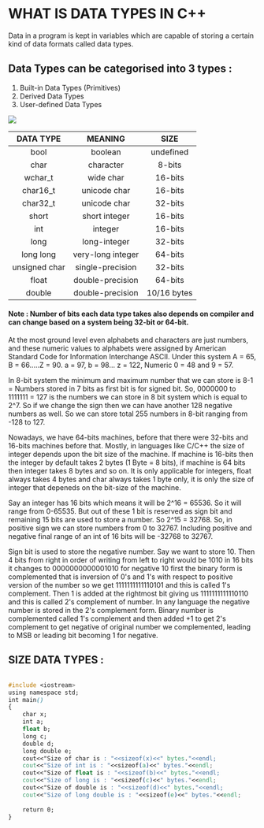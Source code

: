 # WHAT IS DATA TYPES IN C++

Data in a program is kept in variables which are capable of storing a certain kind of data formats called data types.

## Data Types can be categorised into 3 types :


1. Built-in Data Types (Primitives)
2. Derived Data Types
3. User-defined Data Types

![](https://simplesnippets.tech/wp-content/uploads/2018/03/c-datatypes.jpg)



|   DATA TYPE   |      MEANING      |    SIZE     |
| :-----------: | :---------------: | :---------: |
|     bool      |      boolean      |  undefined  |
|     char      |     character     |   8-bits    |
|    wchar_t    |     wide char     |   16-bits   |
|   char16_t    |   unicode char    |   16-bits   |
|   char32_t    |   unicode char    |   32-bits   |
|     short     |   short integer   |   16-bits   |
|      int      |      integer      |   16-bits   |
|     long      |   long-integer    |   32-bits   |
|   long long   | very-long integer |   64-bits   |
| unsigned char | single-precision  |   32-bits   |
|     float     | double-precision  |   64-bits   |
|    double     | double-precision  | 10/16 bytes |



#### Note : Number of bits each data type takes also depends on compiler and can change based on a system being 32-bit or 64-bit.

At the most ground level even alphabets and characters are just numbers, and these numeric values to alphabets were assigned by American Standard Code for Information Interchange ASCII. Under this system A  = 65, B = 66.....Z = 90.   a = 97, b = 98... z = 122, Numeric 0 = 48 and 9 = 57.

In 8-bit system the minimum and maximum number that we can store is 8-1 = Numbers stored in 7 bits as first bit is for signed bit. So, 0000000 to 1111111 = 127 is the numbers we can store in 8 bit system which is equal to 2^7. So if we change the sign then we can have another 128 negative numbers as well. So we can store total 255 numbers in 8-bit ranging from -128 to 127.

Nowadays, we have 64-bits machines, before that there were 32-bits and 16-bits machines before that.
Mostly, in languages like C/C++ the size of integer depends upon the bit size of the machine.
If machine is 16-bits then the integer by default takes 2 bytes (1 Byte = 8 bits), if machine is 64 bits then integer takes 8 bytes and so on.
It is only applicable for integers, float always takes 4 bytes and char always takes 1 byte only, it is only the size of integer that depeneds on the bit-size of the machine.

Say an integer has 16 bits which means it will be 2^16  = 65536. So it will range from 0-65535.
But out of these 1 bit is reserved as sign bit and remaining  15 bits are used to store a number. So 2^15 = 32768.
So, in positive sign we can store numbers from 0 to 32767. Including positive and negative final range of an int of 16 bits will be -32768 to 32767.

Sign bit is used to store the negative number. Say we want to store 10. Then 4 bits from right in order of writing from left to right would be 1010 in 16 bits it changes to 0000000000001010 for negative 10 first the binary form is complemented that is inversion of 0's and 1's with respect to positive version of the number so we get 1111111111110101 and this is called 1's complement. Then 1 is added at the rightmost bit giving us 1111111111110110 and this is called 2's complement of number. In any language the negative number is stored in the 2's complement form. Binary number is complemented called 1's complement and then added +1 to get 2's complement to get negative of original number we complemented, leading to MSB or leading bit becoming 1 for negative.


## SIZE DATA TYPES :

```css

#include <iostream>
using namespace std;
int main()
{
    char x;
    int a;
    float b;
    long c;
    double d;
    long double e;
    cout<<"Size of char is : "<<sizeof(x)<<" bytes."<<endl;
    cout<<"Size of int is : "<<sizeof(a)<<" bytes."<<endl;
    cout<<"Size of float is : "<<sizeof(b)<<" bytes."<<endl;
    cout<<"Size of long is : "<<sizeof(c)<<" bytes."<<endl;
    cout<<"Size of double is : "<<sizeof(d)<<" bytes."<<endl;
    cout<<"Size of long double is : "<<sizeof(e)<<" bytes."<<endl;
    
    return 0;
}
```
